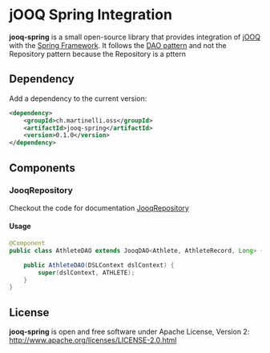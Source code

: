 # jOOQ Spring Integration

**jooq-spring** is a small open-source library that provides integration of [jOOQ](https://www.jooq.org) with the [Spring Framework](https://spring.io/projects/spring-framework).
It follows the [DAO pattern](https://en.wikipedia.org/wiki/Data_access_object) and not the Repository pattern 
because the Repository is a pttern

## Dependency 

Add a dependency to the current version:

```xml
<dependency>
    <groupId>ch.martinelli.oss</groupId>
    <artifactId>jooq-spring</artifactId>
    <version>0.1.0</version>
</dependency>
```

## Components
### JooqRepository

Checkout the code for documentation [JooqRepository](src/main/java/ch/martinelli/oss/jooqspring/JooqDAO.java)

#### Usage
```java
@Component
public class AthleteDAO extends JooqDAO<Athlete, AthleteRecord, Long> {

    public AthleteDAO(DSLContext dslContext) {
        super(dslContext, ATHLETE);
    }
}
```

## License
**jooq-spring** is open and free software under Apache License, Version 2: http://www.apache.org/licenses/LICENSE-2.0.html
